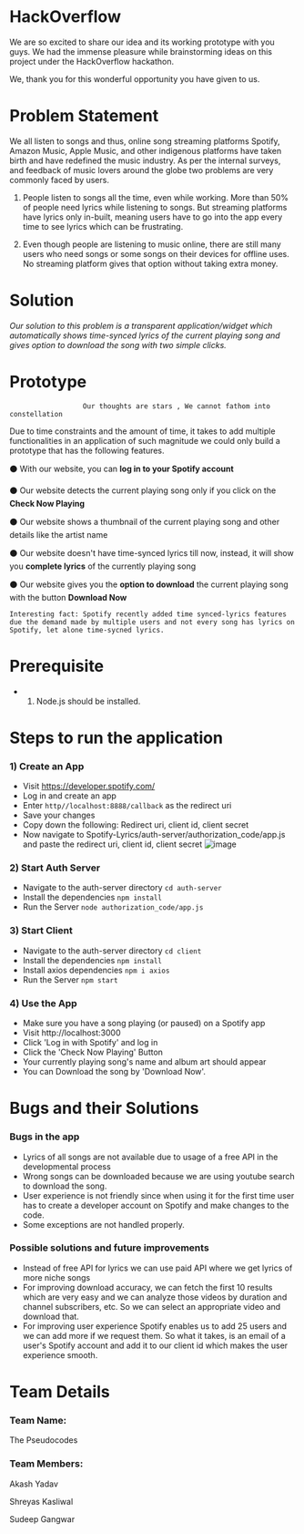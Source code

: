 # HackOverflow 
We are so excited to share our idea and its working prototype with you guys. We had the immense pleasure while brainstorming ideas on this project under the HackOverflow hackathon.

We, thank you for this wonderful opportunity you have given to us.


# Problem Statement
We all listen to songs and thus, online song streaming platforms Spotify, Amazon Music, Apple Music, and other indigenous platforms have taken birth and have redefined the music industry. 
As per the internal surveys, and feedback of music lovers around the globe two problems are very commonly faced by users.


1. People listen to songs all the time, even while working. More than 50% of people need lyrics while listening to songs. But streaming platforms have lyrics only in-built, meaning users have to go into the app every time to see lyrics which can be frustrating.

2. Even though people are listening to music online, there are still many users who need songs or some songs on their devices for offline uses. No streaming platform gives that option without taking extra money. 


# Solution
*Our solution to this problem is a transparent application/widget which automatically shows time-synced lyrics of the current playing song and gives option to download the song with two simple clicks.*    

# Prototype
                      Our thoughts are stars , We cannot fathom into constellation


Due to time constraints and the amount of time, it takes to add multiple functionalities in an application of such magnitude we could only build a prototype that has the following features.

⚫ With our website, you can  **log in to your Spotify account**

⚫ Our website detects the current playing song only if you click on the **Check Now Playing**

⚫ Our website shows a thumbnail of the current playing song and other details like the artist name

⚫ Our website doesn't have time-synced lyrics till now, instead, it will show you **complete lyrics** of the currently playing song

⚫ Our website gives you the **option to download** the current playing song with the button **Download Now**
```
Interesting fact: Spotify recently added time synced-lyrics features due the demand made by multiple users and not every song has lyrics on Spotify, let alone time-sycned lyrics.
```

# Prerequisite 

- 1) Node.js should be installed.


# Steps to run the application

### 1) Create an App
- Visit https://developer.spotify.com/ 
- Log in and create an app
- Enter `http//localhost:8888/callback` as the redirect uri
- Save your changes
- Copy down the following: Redirect uri, client id, client secret
- Now navigate to Spotify-Lyrics/auth-server/authorization_code/app.js and paste the redirect uri, client id, client secret
 ![image](https://user-images.githubusercontent.com/81186992/139585961-475f6d9e-f5c9-4ab3-9e9c-49845558004e.png)


### 2)  Start Auth Server
- Navigate to the auth-server directory `cd auth-server`
- Install the dependencies `npm install`
- Run the Server `node authorization_code/app.js`

### 3)  Start Client
- Navigate to the auth-server directory `cd client`
- Install the dependencies `npm install`
- Install axios dependencies `npm i axios`
- Run the Server `npm start`

### 4)  Use the App
- Make sure you have a song playing (or paused) on a Spotify app
- Visit http://localhost:3000
- Click 'Log in with Spotify' and log in
- Click the 'Check Now Playing' Button
- Your currently playing song's name and album art should appear
- You can Download the song by 'Download Now'.

# Bugs and their Solutions

### Bugs in the app

- Lyrics of all songs are not available due to usage of a free API in the developmental process 
- Wrong songs can be downloaded because we are using youtube search to download the song.
- User experience is not friendly since when using it for the first time user has to create a developer account on Spotify and make changes to the code.
- Some exceptions are not handled properly.

### Possible solutions and future improvements

- Instead of free API for lyrics we can use paid API where we get lyrics of more niche songs
- For improving download accuracy, we can fetch the first 10 results which are very easy and we can analyze those videos by duration and channel subscribers, etc. So we can select an appropriate video and download that.
- For improving user experience Spotify enables us to add 25 users and we can add more if we request them. So what it takes, is an email of a user's Spotify account and add it to our client id which makes the user experience smooth.



# Team Details

### Team Name:

The Pseudocodes

### Team Members:

Akash Yadav

Shreyas Kasliwal

Sudeep Gangwar


